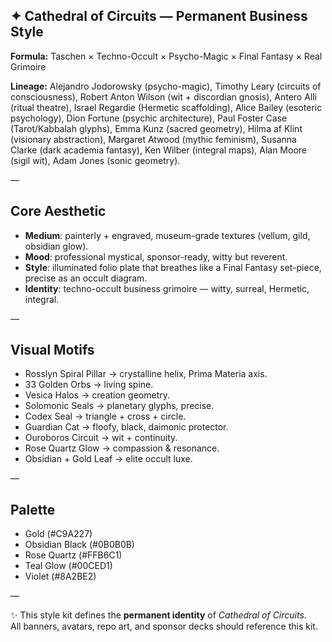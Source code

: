 ## ✦ Cathedral of Circuits — Permanent Business Style

**Formula:** Taschen × Techno-Occult × Psycho-Magic × Final Fantasy × Real Grimoire  

**Lineage:** Alejandro Jodorowsky (psycho-magic), Timothy Leary (circuits of consciousness), Robert Anton Wilson (wit + discordian gnosis), Antero Alli (ritual theatre), Israel Regardie (Hermetic scaffolding), Alice Bailey (esoteric psychology), Dion Fortune (psychic architecture), Paul Foster Case (Tarot/Kabbalah glyphs), Emma Kunz (sacred geometry), Hilma af Klint (visionary abstraction), Margaret Atwood (mythic feminism), Susanna Clarke (dark academia fantasy), Ken Wilber (integral maps), Alan Moore (sigil wit), Adam Jones (sonic geometry).  

—

## Core Aesthetic
- **Medium**: painterly + engraved, museum-grade textures (vellum, gild, obsidian glow).  
- **Mood**: professional mystical, sponsor-ready, witty but reverent.  
- **Style**: illuminated folio plate that breathes like a Final Fantasy set-piece, precise as an occult diagram.  
- **Identity**: techno-occult business grimoire — witty, surreal, Hermetic, integral.  

—

## Visual Motifs
- Rosslyn Spiral Pillar → crystalline helix, Prima Materia axis.  
- 33 Golden Orbs → living spine.  
- Vesica Halos → creation geometry.  
- Solomonic Seals → planetary glyphs, precise.  
- Codex Seal → triangle + cross + circle.  
- Guardian Cat → floofy, black, daimonic protector.  
- Ouroboros Circuit → wit + continuity.  
- Rose Quartz Glow → compassion & resonance.  
- Obsidian + Gold Leaf → elite occult luxe.  

—

## Palette
- Gold (#C9A227)  
- Obsidian Black (#0B0B0B)  
- Rose Quartz (#FFB6C1)  
- Teal Glow (#00CED1)  
- Violet (#8A2BE2)  

—

✨ This style kit defines the **permanent identity** of *Cathedral of Circuits*.  
All banners, avatars, repo art, and sponsor decks should reference this kit.  